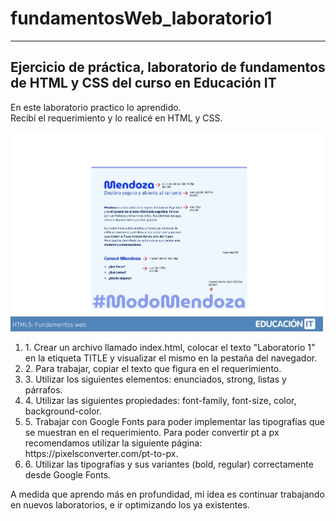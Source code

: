 # fundamentosWeb_laboratorio1
***
## Ejercicio de práctica, laboratorio de fundamentos de HTML y CSS del curso en Educación IT 

En este laboratorio practico lo aprendido. <br> 
Recibí el requerimiento y lo realicé en HTML y CSS. 

<img src="requerimiento1.jpg" width="500" alt="Imagen de requerimiento" > 

<ol> 
  <li>1. Crear un archivo llamado index.html, colocar el texto "Laboratorio 1" en la etiqueta TITLE y visualizar el mismo en la pestaña del navegador.</li>
  <li>2. Para trabajar, copiar el texto que figura en el requerimiento.</li>
  <li>3. Utilizar los siguientes elementos: enunciados, strong, listas y párrafos.</li>
  <li>4. Utilizar las siguientes propiedades: font-family, font-size, color, background-color.</li>
  <li>5. Trabajar con Google Fonts para poder implementar las tipografías que se muestran en el requerimiento. Para poder convertir pt a px recomendamos 
  utilizar la siguiente página: https://pixelsconverter.com/pt-to-px.</li>
  <li>6. Utilizar las tipografías y sus variantes (bold, regular) correctamente desde Google Fonts.</li>
</ol>

A medida que aprendo más en profundidad, mi idea es continuar trabajando en nuevos laboratorios, e ir optimizando los ya existentes. 
